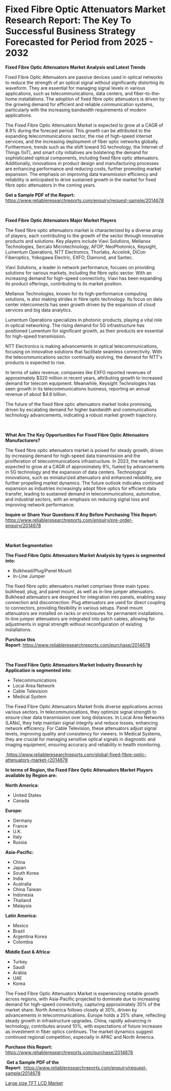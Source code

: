 <p><h1>Fixed Fibre Optic Attenuators Market Research Report: The Key To Successful Business Strategy Forecasted for Period from 2025 - 2032</h1></p><p><strong>Fixed Fibre Optic Attenuators Market Analysis and Latest Trends</strong></p>
<p><p>Fixed Fibre Optic Attenuators are passive devices used in optical networks to reduce the strength of an optical signal without significantly distorting its waveform. They are essential for managing signal levels in various applications, such as telecommunications, data centers, and fiber-to-the-home installations. The adoption of fixed fibre optic attenuators is driven by the growing demand for efficient and reliable communication systems, particularly with the increasing bandwidth requirements of modern applications.</p><p>The Fixed Fibre Optic Attenuators Market is expected to grow at a CAGR of 8.9% during the forecast period. This growth can be attributed to the expanding telecommunications sector, the rise of high-speed internet services, and the increasing deployment of fiber optic networks globally. Furthermore, trends such as the shift toward 5G technology, the Internet of Things (IoT), and smart city initiatives are bolstering the demand for sophisticated optical components, including fixed fibre optic attenuators. Additionally, innovations in product design and manufacturing processes are enhancing performance and reducing costs, further promoting market expansion. The emphasis on improving data transmission efficiency and reliability is anticipated to drive sustained growth in the market for fixed fibre optic attenuators in the coming years.</p></p>
<p><strong>Get a Sample PDF of the Report:&nbsp;</strong> <a href="https://www.reliableresearchreports.com/enquiry/request-sample/2014678?utm_campaign=2216&utm_medium=2&utm_source=Github&utm_content=ia&utm_term=29032025&utm_id=fixed-fibre-optic-attenuators">https://www.reliableresearchreports.com/enquiry/request-sample/2014678</a></p>
<p>&nbsp;</p>
<p><strong>Fixed Fibre Optic Attenuators Major Market Players</strong></p>
<p><p>The fixed fibre optic attenuators market is characterized by a diverse array of players, each contributing to the growth of the sector through innovative products and solutions. Key players include Viavi Solutions, Mellanox Technologies, Sercalo Microtechnology, AFOP, NeoPhotonics, Keysight, Lumentum Operations, NTT Electronics, Thorlabs, Accelink, DiCon Fiberoptics, Yokogawa Electric, EXFO, Diamond, and Santec.</p><p>Viavi Solutions, a leader in network performance, focuses on providing solutions for various markets, including the fibre optic sector. With an increasing demand for high-speed connectivity, Viavi has been expanding its product offerings, contributing to its market position.</p><p>Mellanox Technologies, known for its high-performance computing solutions, is also making strides in fibre optic technology. Its focus on data center interconnects has seen growth driven by the expansion of cloud services and big data analytics.</p><p>Lumentum Operations specializes in photonic products, playing a vital role in optical networking. The rising demand for 5G infrastructure has positioned Lumentum for significant growth, as their products are essential for high-speed transmission.</p><p>NTT Electronics is making advancements in optical telecommunications, focusing on innovative solutions that facilitate seamless connectivity. With the telecommunications sector continually evolving, the demand for NTT's products is expected to rise.</p><p>In terms of sales revenue, companies like EXFO reported revenues of approximately $320 million in recent years, attributing growth to increased demand for telecom equipment. Meanwhile, Keysight Technologies has seen growth in its telecommunications business, reporting an annual revenue of about $4.6 billion.</p><p>The future of the fixed fibre optic attenuators market looks promising, driven by escalating demand for higher bandwidth and communications technology advancements, indicating a robust market growth trajectory.</p></p>
<p>&nbsp;</p>
<p><strong>What Are The Key Opportunities For Fixed Fibre Optic Attenuators Manufacturers?</strong></p>
<p><p>The fixed fibre optic attenuators market is poised for steady growth, driven by increasing demand for high-speed data transmission and the proliferation of telecommunications infrastructure. In 2023, the market is expected to grow at a CAGR of approximately 8%, fueled by advancements in 5G technology and the expansion of data centers. Technological innovations, such as miniaturized attenuators and enhanced reliability, are further propelling market dynamics. The future outlook indicates continued expansion as industries increasingly adopt fibre optics for efficient data transfer, leading to sustained demand in telecommunications, automotive, and industrial sectors, with an emphasis on reducing signal loss and improving network performance.</p></p>
<p><strong>Inquire or Share Your Questions If Any Before Purchasing This Report:</strong> <a href="https://www.reliableresearchreports.com/enquiry/pre-order-enquiry/2014678?utm_campaign=2216&utm_medium=2&utm_source=Github&utm_content=ia&utm_term=29032025&utm_id=fixed-fibre-optic-attenuators">https://www.reliableresearchreports.com/enquiry/pre-order-enquiry/2014678</a></p>
<p>&nbsp;</p>
<p><strong>Market Segmentation</strong></p>
<p><strong>The Fixed Fibre Optic Attenuators Market Analysis by types is segmented into:</strong></p>
<p><ul><li>Bulkhead/Plug/Panel Mount</li><li>In-Line Jumper</li></ul></p>
<p><p>The fixed fibre optic attenuators market comprises three main types: bulkhead, plug, and panel mount, as well as in-line jumper attenuators. Bulkhead attenuators are designed for integration into panels, enabling easy connection and disconnection. Plug attenuators are used for direct coupling to connectors, providing flexibility in various setups. Panel mount attenuators are installed on racks or enclosures for permanent installations. In-line jumper attenuators are integrated into patch cables, allowing for adjustments in signal strength without reconfiguration of existing installations.</p></p>
<p><strong>Purchase this Report:&nbsp;</strong><a href="https://www.reliableresearchreports.com/purchase/2014678?utm_campaign=2216&utm_medium=2&utm_source=Github&utm_content=ia&utm_term=29032025&utm_id=fixed-fibre-optic-attenuators">https://www.reliableresearchreports.com/purchase/2014678</a></p>
<p>&nbsp;</p>
<p><strong>The Fixed Fibre Optic Attenuators Market Industry Research by Application is segmented into:</strong></p>
<p><ul><li>Telecommunications</li><li>Local Area Network</li><li>Cable Television</li><li>Medical System</li></ul></p>
<p><p>The Fixed Fibre Optic Attenuators Market finds diverse applications across various sectors. In telecommunications, they optimize signal strength to ensure clear data transmission over long distances. In Local Area Networks (LANs), they help maintain signal integrity and reduce losses, enhancing network efficiency. For Cable Television, these attenuators adjust signal levels, improving quality and consistency for viewers. In Medical Systems, they are crucial for managing sensitive optical signals in diagnostic and imaging equipment, ensuring accuracy and reliability in health monitoring.</p></p>
<p><a href="https://www.reliableresearchreports.com/global-fixed-fibre-optic-attenuators-market-r2014678?utm_campaign=2216&utm_medium=2&utm_source=Github&utm_content=ia&utm_term=29032025&utm_id=fixed-fibre-optic-attenuators">&nbsp;https://www.reliableresearchreports.com/global-fixed-fibre-optic-attenuators-market-r2014678</a></p>
<p><strong>In terms of Region, the Fixed Fibre Optic Attenuators Market Players available by Region are:</strong></p>
<p>
    <p> <strong> North America: </strong>
        <ul>
            <li>United States</li>
            <li>Canada</li>
        </ul>
        </p> 
    <p> <strong> Europe: </strong>
        <ul>
            <li>Germany</li>
            <li>France</li>
            <li>U.K.</li>
            <li>Italy</li>
            <li>Russia</li>
        </ul>
        </p> 
    <p> <strong> Asia-Pacific: </strong>
        <ul>
            <li>China</li>
            <li>Japan</li>
            <li>South Korea</li>
            <li>India</li>
            <li>Australia</li>
            <li>China Taiwan</li>
            <li>Indonesia</li>
            <li>Thailand</li>
            <li>Malaysia</li>
        </ul>
        </p> 
    <p> <strong> Latin America: </strong>
        <ul>
            <li>Mexico</li>
            <li>Brazil</li>
            <li>Argentina Korea</li>
            <li>Colombia</li>
        </ul>
        </p> 
    <p> <strong> Middle East & Africa: </strong>
        <ul>
            <li>Turkey</li>
            <li>Saudi</li>
            <li>Arabia</li>
            <li>UAE</li>
            <li>Korea</li>
        </ul>
    </p>
    </p>
<p><p>The Fixed Fibre Optic Attenuators Market is experiencing notable growth across regions, with Asia-Pacific projected to dominate due to increasing demand for high-speed connectivity, capturing approximately 35% of the market share. North America follows closely at 30%, driven by advancements in telecommunications. Europe holds a 25% share, reflecting steady growth in infrastructure upgrades. China, rapidly advancing in technology, contributes around 10%, with expectations of future increases as investment in fiber optics continues. The market dynamics suggest continued regional competition, especially in APAC and North America.</p></p>
<p><strong>Purchase this Report: </strong><a href="https://www.reliableresearchreports.com/purchase/2014678?utm_campaign=2216&utm_medium=2&utm_source=Github&utm_content=ia&utm_term=29032025&utm_id=fixed-fibre-optic-attenuators">https://www.reliableresearchreports.com/purchase/2014678</a></p>
<p>&nbsp;<strong>Get a Sample PDF of the Report:&nbsp;&nbsp;</strong><a href="https://www.reliableresearchreports.com/enquiry/request-sample/2014678?utm_campaign=2216&utm_medium=2&utm_source=Github&utm_content=ia&utm_term=29032025&utm_id=fixed-fibre-optic-attenuators">https://www.reliableresearchreports.com/enquiry/request-sample/2014678</a></p>
<p><strong></strong></p>
<p><p><a href="https://github.com/JubayerMia832/Market-Research-Report-List-2/blob/main/large-size-tft-lcd-market.md?utm_campaign=2216&utm_medium=2&utm_source=Github&utm_content=ia&utm_term=29032025&utm_id=fixed-fibre-optic-attenuators">Large size TFT LCD Market</a></p></p>